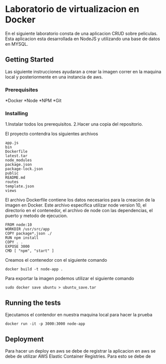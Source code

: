 # Laboratorio de virtualizacion en Docker

En el siguiente laboratorio consta de una aplicacion CRUD sobre peliculas. Esta aplicacion esta desarrollada en NodeJS y utilizando una base de datos en MYSQL.

## Getting Started

Las siguiente instrucciones ayudaran a crear la imagen correr en la maquina local y posteriormente en una instancia de aws.

### Prerequisites

*Docker
*Node
*NPM
*Git

### Installing

1.Instalar todos los prerequisitos.
2.Hacer una copia del repositorio.

El proyecto contendra los siguientes archivos

```
app.js
bin
Dockerfile
latest.tar
node_modules
package.json
package-lock.json
public
README.md
routes
template.json
views
```

El archivo Dockerfile contiene los datos necesarios para la creacion de la imagen en Docker.
Este archivo especifica utilizar node version 10, el directorio en el contenedor, el archivo de node con las dependencias, el puerto y metodo de ejecucion.

```
FROM node:10
WORKDIR /usr/src/app
COPY package*.json ./
RUN npm install
COPY . .
EXPOSE 3000
CMD [ "npm", "start" ]
```

Creamos el contenedor con el siguiente comando

```
docker build -t node-app .
```

Para exportar la imagen podemos utilizar el siguiente comando
```
sudo docker save ubuntu > ubuntu_save.tar
```

## Running the tests

Ejecutamos el contendor en nuestra maquina local para hacer la prueba

```
docker run -it -p 3000:3000 node-app
```

## Deployment

Para hacer un deploy en aws se debe de registrar la aplicacion en aws se debe de utilizar AWS Elastic Container Registries.
Para esto se debe de 


